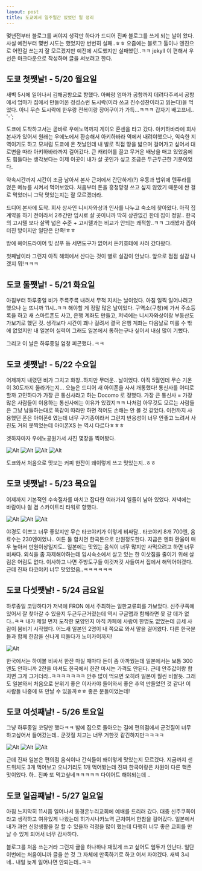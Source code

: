 ```yaml
---
layout: post
title: 도쿄에서 일주일간 있었던 일 정리
---
```


몇년전부터 블로그를 써야지 생각만 하다가 드디어 진짜 블로그를 쓰게 되는 날이 왔다. 사실 예전부터 몇번 시도는 했었지만 번번히 실패..ㅎㅎ
요즘에는 블로그 툴이나 엔진으로 어떤걸 쓰는지 잘 모르겠지만 예전에 시도했지만 실패했던..ㅋㅋ jekyll 이 편해서 우선은 마크다운으로 작성하며 글을 써보려고 한다.

## 도쿄 첫쨋날! - 5/20 월요일

새벽 5시에 일어나서 김해공항으로 향했다. 아빠랑 엄마가 공항까지 데려다주셔서 공항에서 엄마가 집에서 만들어온 정성스런 도시락(이라 쓰고 진수성찬이라고 읽는다)을 먹었다. 아니 무슨 도시락에 한우랑 전복이랑 장어구이가 가득...ㅋㅋㅋ 갑자기 배고프네.. '-';

도쿄에 도착하고서는 곧바로 우에노역까지 게이오 혼센을 타고 갔다. 아키하바라에 회사 본사가 있어서 원래는 우에노에서 환승해서 아키하바라 역에서 내려야했으나, 익숙한 지역이기도 하고 모처럼 도쿄에 온 첫날인데 내 발로 직접 땅을 밟으며 걸어가고 싶어서 대로변을 따라 아키하바라까지 걸어갔다. 큰 캐리어를 끌고 무거운 배낭을 매고 있었음에도 힘들다는 생각보다는 이제 이곳이 내가 살 곳인가 싶고 조금은 두근두근한 기분이었다.

약속시간까지 시간이 조금 남아서 본사 근처에서 간단하게(?) 우동과 밥위에 텐푸라를 얹은 메뉴를 시켜서 먹어보았다. 처음부터 돈을 흥청망청 쓰고 싶지 않았기 때문에 싼 걸로 먹었더니 그닥 맛있는지는 잘 모르겠더라.

드디어 본사에 도착. 
회사 상사인 니시자와상과 인사를 나누고 숙소에 찾아왔다. 아직 집 계약을 하기 전이라서 2주간만 임시로 살 곳이니까 딱히 상관없긴 한데 집이 정말..  한국의 고시텔 보다 살짝 넓은 수준 + 고시텔과는 비교가 안되는 쾌적함..ㅋㅋ 그래봤자 좁아터진 방이지만 일단은 만족!ㅎㅎ 

방에 헤어드라이어 및 샴푸 등 세면도구가 없어서 돈키호테에 사러 갔다왔다.

첫째날이라 그런지 아직 해외에서 산다는 것이 별로 실감이 안났다. 앞으로 점점 실감 나겠지 뭐!ㅋㅋㅋ


## 도쿄 둘쨋날! - 5/21 화요일

아침부터 하루종일 비가 주륵주륵 내려서 무척 지치는 날이었다. 아침 일찍 일어나려고 했으나 눈 뜨니까 11시..ㅋㅋ 해야할 게 정말 많은 날이었다. 구역소(구청)에 가서 주소등록을 하고 새 스마트폰도 사고, 은행 계좌도 만들고, 저녁에는 니시자와상이랑 부동산도 가보기로 했던 것. 생각보다 시간이 꽤나 걸려서 결국 은행 계좌는 다음날로 미룰 수 밖에 없었지만 내 일본어 실력이 그래도 일본에서 통하는구나 싶어서 내심 많이 기뻤다. 

그리고 이 날은 하루종일 엄청 피곤했다..ㅋㅋ

## 도쿄 셋쨋날! - 5/22 수요일

어제까지 내렸던 비가 그치고 화창..하지만 무더운.. 날이었다. 아직 5월인데 무슨 기온이 30도까지 올라가는지... 
오늘은 드디어 새 아이폰을 사서 개통했다! 통신사를 어디로 할까 고민하다가 가장 큰 통신사라고 하는 Docomo 로 정했다. 가장 큰 통신사 = 가장 많은 사람들이 이용하는 통신사에는 이유가 있겠지ㅋㅋ 나처럼 아무것도 모르는 사람들은 그냥 남들하는대로 똑같이 따라만 하면 적어도 손해는 안 볼 것 같았다. 이전까지 사용했던 폰은 아이폰6 였는데 너무 구기종이라서 그런지 반응성이 너무 안좋고 느려서 사진도 거의 못찍었는데 아이폰XS 는 역시 다르다ㅎㅎㅎ 

겟하자마자 우에노공원가서 사진 몇장을 찍어봤다.


![Alt](https://s3.ap-northeast-2.amazonaws.com/twkiiim-blog-photos/IMG_0117.JPG)
![Alt](https://s3.ap-northeast-2.amazonaws.com/twkiiim-blog-photos/IMG_0118.JPG)
![Alt](https://s3.ap-northeast-2.amazonaws.com/twkiiim-blog-photos/IMG_0119.JPG)
![Alt](https://s3.ap-northeast-2.amazonaws.com/twkiiim-blog-photos/IMG_0120.JPG)

도쿄와서 처음으로 맛보는 커피 한잔이 왜이렇게 쓰고 맛있는지..ㅎㅎ


## 도쿄 넷쨋날! - 5/23 목요일

어제까지 기본적인 수속절차를 마치고 잡다한 여러가지 일들이 남아 있었다. 저녁에는 바람이나 쐴 겸 스카이트리 타워로 향했다.

![Alt](https://s3.ap-northeast-2.amazonaws.com/twkiiim-blog-photos/IMG_0121.JPG)
![Alt](https://s3.ap-northeast-2.amazonaws.com/twkiiim-blog-photos/IMG_0122.JPG)
![Alt](https://s3.ap-northeast-2.amazonaws.com/twkiiim-blog-photos/IMG_1811.jpg)

야경도 이쁘고 너무 좋았지만 무슨 타코야키가 이렇게 비싸담.. 타코야키 8개 700엔, 음료수는 230엔이었나.. 여튼 둘 합치면 한국돈으로 만원정도한다. 지금은 엔화 환율이 매우 높아서 만원이상일지도..
일본에는 맛있는 음식이 너무 많지만 사먹으려고 하면 너무 비싸다. 외식을 좀 자제해야하는데 임시숙소에서 살고 있는 한 이삿짐을 줄이기 위해 살림은 어림도 없다. 이사하고 나면 주방도구들 이것저것 사들여서 집에서 해먹어야겠다. 근데 진짜 타코야키 너무 맛있었음..ㅋㅋㅋㅋㅋㅋ


## 도쿄 다섯쨋날! - 5/24 금요일

하루종일 코딩하다가 저녁에 FRON 에서 주최하는 일한교류회를 가보았다. 신주쿠쪽에 있어서 잘 찾아갈 수 있을지 두근두근거렸는데 역시 구글맵과 함께라면 못 갈 데가 없다..ㅋㅋ
내가 제일 먼저 도착한 모양인지 아직 카페에 사람이 한명도 없었는데 금세 사람이 붐비기 시작했다. 어느새 일본인 2명이 내 쪽으로 와서 말을 걸어왔다. 다른 한국분들과 함께 한참을 신나게 떠들다가 노미카이까지!

![Alt](https://s3.ap-northeast-2.amazonaws.com/twkiiim-blog-photos/IMG_0100.JPG)

한국에서는 하이볼 비싸서 한잔 마실 때마다 돈이 좀 아까웠는데 일본에서는 보통 300엔도 안하니까 2잔을 마셔도 한국에서 한잔 마시는 가격도 안된다. 근데 안주값이랑 합치면 그게 그거더라..ㅋㅋㅋㅋㅋㅋㅋ 안주 많이 먹으면 오히려 일본이 훨씬 비쌀듯. 그래도 일본와서 처음으로 분위기 좋은 이자카야 들어와서 좋은 추억 만들었던 것 같다! 이 사람들 나중에 또 만날 수 있을까ㅎㅎ 좋은 분들이었는데!



## 도쿄 여섯째날! - 5/26 토요일

그냥 하루종일 코딩만 했다ㅋㅋ 밤에 집으로 돌아오는 길에 편의점에서 군것질이 너무 하고싶어서 들어갔는데.. 군것질 치고는 너무 거한것 같긴하지만ㅋㅋㅋㅋ 

![Alt](https://s3.ap-northeast-2.amazonaws.com/twkiiim-blog-photos/IMG_0108.jpg)
![Alt](https://s3.ap-northeast-2.amazonaws.com/twkiiim-blog-photos/IMG_0109.jpg)
![Alt](https://s3.ap-northeast-2.amazonaws.com/twkiiim-blog-photos/IMG_0111.jpg)

근데 진짜 일본은 편의점 음식이나 간식들이 왜이렇게 맛있는지 모르겠다. 지금까지 샌드위치도 3개 먹어보고 오니기리도 1개 먹어봤는데 진짜 한국이랑은 차원이 다른 핵존맛이었다. 하.. 진짜 또 먹고싶네ㅋㅋㅋㅋㅋ
다이어트 해야되는데 ..


## 도쿄 일곱째날! - 5/27 일요일

아침 느지막히 11시쯤 일어나서 동경온누리교회에 예배를 드리러 갔다. 대충 신주쿠쪽이라고 생각하고 여유있게 나왔는데 히가시나카노역 근처여서 한참을 걸어갔다.
일본에서 내가 과연 신앙생활을 잘 할 수 있을까 걱정을 많이 했는데 다행히 너무 좋은 교회를 만날 수 있게 되어서 너무 감사하다. 


블로그를 처음 쓰는거라 그런지 글을 하나하나 재밌게 쓰고 싶어도 엄두가 안난다. 일단 이번에는 처음이니까 글을 쓴 것 그 자체에 만족하기로 하고 어서 자야겠다.
새벽 3시네.. 내일 늦게 일어나면 안되는데..ㅋㅋ



